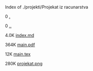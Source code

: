 Index of ./projekti/Projekat iz racunarstva

0 [.](.)

0 [..](..)

4.0K [index.md](index.md)

364K [main.pdf](main.pdf)

12K [main.tex](main.tex)

280K [projekat.png](projekat.png)

